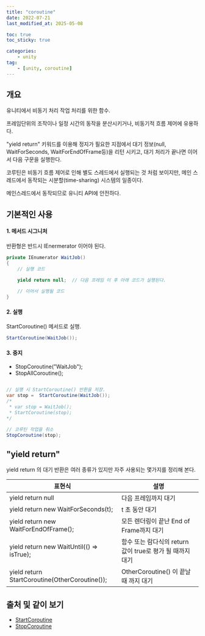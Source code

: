 ```yaml
---
title: "coroutine"
date: 2022-07-21
last_modified_at: 2025-05-08

toc: true
toc_sticky: true

categories:
    - unity
tag:
    - [unity, coroutine]
---
```


## 개요
유니티에서 비동기 처리 작업 처리를 위한 함수.

프레임단위의 조작이나 일정 시간의 동작을 분산시키거나, 비동기적 흐름 제어에 유용하다.

"yield return" 키워드를 이용해 정지가 필요한 지점에서 대기 정보(null, WaitForSeconds, WaitForEndOfFrame등)을 리턴 시키고, 대기 처리가 끝나면 이어서 다음 구문을 실행한다.

코루틴은 비동기 흐름 제어로 인해 별도 스레드에서 실행되는 것 처럼 보이지만, 메인 스레드에서 동작되는 시분할(time-sharing) 시스템의 일종이다.

메인스레드에서 동작되므로 유니티 API에 안전하다.

## 기본적인 사용
#### 1. 메서드 시그니처
반환형은 반드시 IEnermerator 이어야 된다.

```cs
private IEnumerator WaitJob()
{
    // 실행 코드

    yield return null;  // 다음 프레임 이 후 아래 코드가 실행된다.
    
    // 이어서 실행될 코드
}

```

#### 2. 실행
StartCoroutine() 메서드로 실행.

```cs
StartCoroutine(WaitJob());
```

#### 3. 중지
* StopCoroutine("WaitJob");
* StopAllCoroutine();

```cs

// 실행 시 StartCoroutine() 반환을 저장.
var stop =  StartCoroutine(WaitJob()); 
/*
 * var stop = WaitJob();
 * StartCoroutine(stop); 
*/

// 코루틴 작업을 취소
StopCoroutine(stop);
```

## "yield return"
yield return 의 대기 반환은 여러 종류가 있지만 자주 사용되는 몇가지를 정리해 본다.

| 표현식 | 설명 |
|-------|-----|
| yield return null | 다음 프레임까지 대기 |
| yield return new WaitForSeconds(t); | t 초 동안 대기 |
| yield return new WaitForEndOfFrame(); | 모든 렌더링이 끝난 End of Frame까지 대기 |
| yield return new WaitUntil(() => isTrue); | 함수 또는 람다식의 return 값이 true로 평가 될 때까지 대기 |
| yield return StartCoroutine(OtherCoroutine()); | OtherCoroutine() 이 끝날 때 까지 대기 |



## 출처 및 같이 보기
- [StartCoroutine](https://docs.unity3d.com/6000.0/Documentation/ScriptReference/MonoBehaviour.StartCoroutine.html)      
- [StopCoroutine](hhttps://docs.unity3d.com/6000.0/Documentation/ScriptReference/MonoBehaviour.StopCoroutine.html)